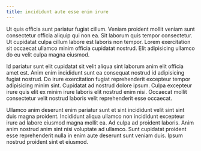 ```yaml
---
title: incididunt aute esse enim irure
---
```


Ut quis officia sunt pariatur fugiat cillum. Veniam proident mollit veniam sunt consectetur officia aliquip qui non ea. Sit laborum quis tempor consectetur. Ut cupidatat culpa cillum labore est laboris non tempor. Lorem exercitation sit occaecat ullamco minim officia cupidatat nostrud. Elit adipisicing ullamco do eu velit culpa magna eiusmod.

Id pariatur sunt elit cupidatat sit velit aliqua sint laborum anim elit officia amet est. Anim enim incididunt sunt ea consequat nostrud id adipisicing fugiat nostrud. Do irure exercitation fugiat reprehenderit excepteur tempor adipisicing minim sint. Cupidatat ad nostrud dolore ipsum. Culpa excepteur irure quis elit ex minim irure laboris elit nostrud enim nisi. Occaecat mollit consectetur velit nostrud laboris velit reprehenderit esse occaecat.

Ullamco anim deserunt enim pariatur sunt et sint incididunt velit sint sint duis magna proident. Incididunt aliqua ullamco non incididunt excepteur irure ad labore eiusmod magna mollit ea. Ad culpa ad proident laboris. Anim anim nostrud anim sint nisi voluptate ad ullamco. Sunt cupidatat proident esse reprehenderit nulla in enim aute deserunt sunt veniam duis. Ipsum nostrud proident sint et eiusmod.